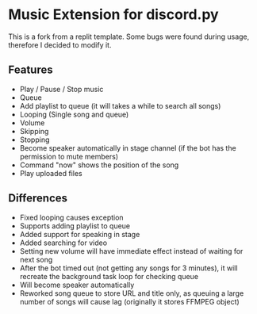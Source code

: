 # Music Extension for discord.py
This is a fork from a replit template. Some bugs were found during usage, therefore I decided to modify it.
## Features
- Play / Pause / Stop music
- Queue
- Add playlist to queue (it will takes a while to search all songs)
- Looping (Single song and queue)
- Volume
- Skipping
- Stopping
- Become speaker automatically in stage channel (if the bot has the permission to mute members)
- Command "now" shows the position of the song
- Play uploaded files

## Differences
- Fixed looping causes exception
- Supports adding playlist to queue
- Added support for speaking in stage
- Added searching for video
- Setting new volume will have immediate effect instead of waiting for next song
- After the bot timed out (not getting any songs for 3 minutes), it will recreate the background task loop for checking queue
- Will become speaker automatically
- Reworked song queue to store URL and title only, as queuing a large number of songs will cause lag (originally it stores FFMPEG object)